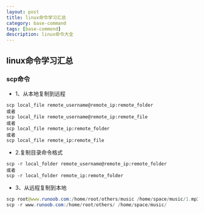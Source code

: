 ```yaml
---
layout: post
title: linux命令学习汇总
category: base-command
tags: [base-commond]
description: linux命令大全
---
```


## linux命令学习汇总

### scp命令
* 1、从本地复制到远程
```
scp local_file remote_username@remote_ip:remote_folder 
或者 
scp local_file remote_username@remote_ip:remote_file 
或者 
scp local_file remote_ip:remote_folder 
或者 
scp local_file remote_ip:remote_file
```
* 2.复制目录命令格式
```
scp -r local_folder remote_username@remote_ip:remote_folder 
或者 
scp -r local_folder remote_ip:remote_folder 
```
* 3、从远程复制到本地

```java
scp root@www.runoob.com:/home/root/others/music /home/space/music/1.mp3 
scp -r www.runoob.com:/home/root/others/ /home/space/music/
```
